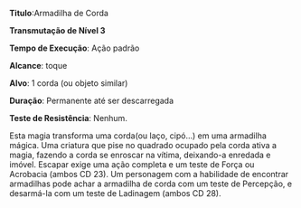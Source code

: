 **Titulo**:Armadilha de Corda

**Transmutação de Nível 3**

**Tempo de Execução**: Ação padrão

**Alcance**: toque

**Alvo**: 1 corda (ou objeto similar)

**Duração**: Permanente até ser descarregada

**Teste de Resistência**: Nenhum.

Esta magia transforma uma corda(ou laço, cipó...) em uma armadilha mágica. 
Uma criatura que pise no quadrado ocupado pela corda ativa a magia, fazendo a corda se enroscar na vítima, deixando-a enredada e imóvel. Escapar exige uma ação completa e um teste de Força ou Acrobacia (ambos CD 23).
Um personagem com a habilidade de encontrar armadilhas pode achar a armadilha de corda com um teste de Percepção, e desarmá-la com um teste de Ladinagem (ambos CD 28).

